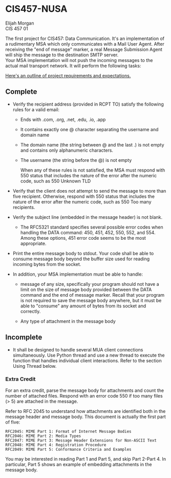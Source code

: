 # CIS457-NUSA
Elijah Morgan\
CIS 457 01


The first project for CIS457: Data Communication.
It's an implementation of a rudimentary MSA which only communicates with a Mail User Agent. After receiving the "end of message" marker, a real Message Submission Agent will ship the message to the destination SMTP server.\
Your MSA implementation will not push the incoming messages to the actual mail transport network. It will perform the following tasks:

[Here's an outline of project requirements and expectations.](https://dulimarta-teaching.netlify.app/cs457/p1-nsa.html)



## Complete

* Verify the recipient address (provided in RCPT TO) satisfy the following rules for a valid email:
  * Ends with .com, .org, .net, .edu, .io, .app
  * It contains exactly one @ character separating the username and domain name
  * The domain name (the string between @ and the last .) is not empty and contains only alphanumeric characters.
  * The username (the string before the @) is not empty 

    When any of these rules is not satisfied, the MSA must respond with 550 status that includes the nature of the error after the numeric code, such as 550 Unknown TLD

* Verify that the client does not attempt to send the message to more than five recipient. Otherwise, respond with 550 status that includes the nature of the error after the numeric code, such as 550 Too many recipients.

* Verify the subject line (embedded in the message header) is not blank.
  * The RFC5321 standard specifies several possible error codes when handling the DATA command: 450, 451, 452, 550, 552, and 554. Among these options, 451 error code seems to be the most appropriate.

* Print the entire message body to stdout. Your code shall be able to consume message body beyond the buffer size used for reading incoming bytes from the socket.

* In addition, your MSA implementation must be able to handle:

  * message of any size, specifically your program should not have a limit on the size of message body provided between the DATA command and the end of message marker. Recall that your program is not required to save the message body anywhere, but it must be able to "consume" any amount of bytes from its socket and correctly.
  
  * Any type of attachment in the message body

## Incomplete

 * It shall be designed to handle several MUA client connections simultaneously. Use Python thread and use a new thread to execute the function that handles individual client interactions. Refer to the section Using Thread below.

### Extra Credit
For an extra credit, parse the message body for attachments and count the number of attached files. Respond with an error code 550 if too many files (> 5) are attached in the message.

Refer to RFC 2045 to understand how attachments are identified both in the message header and message body. This document is actually the first part of five:

    RFC2045: MIME Part 1: Format of Internet Message Bodies
    RFC2046: MIME Part 2: Media Types
    RFC2047: MIME Part 3: Message Header Extensions for Non-ASCII Text
    RFC2048: MIME Part 4: Registration Procedure
    RFC2049: MIME Part 5: Conformance Criteria and Examples

You may be interested in reading Part 1 and Part 5, and skip Part 2-Part 4. In particular, Part 5 shows an example of embedding attachments in the message body.